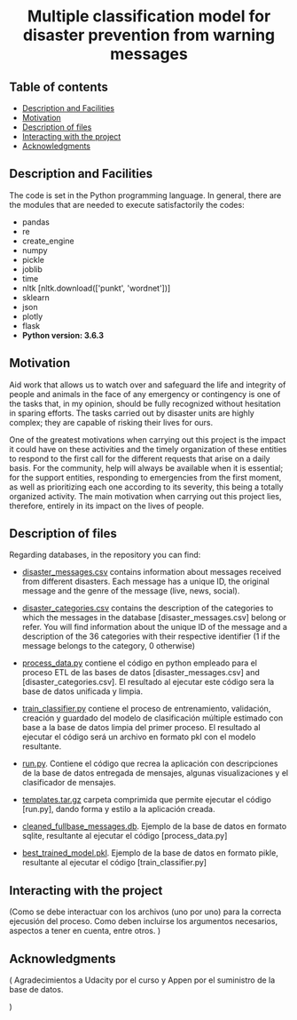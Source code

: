 <h1 align="center"> Multiple classification model for disaster prevention from warning messages </h1>

## Table of contents

- [Description and Facilities](#Desc-inst)
- [Motivation](#Motivation)
- [Description of files](#Desc-files)
- [Interacting with the project](#Interact)
- [Acknowledgments]("#Acknowledgments)


## Description and Facilities
The code is set in the Python programming language.
In general, there are the modules that are needed to execute satisfactorily the codes:

- pandas
- re
- create_engine
- numpy
- pickle
- joblib
- time
- nltk [nltk.download(['punkt', 'wordnet'])]
- sklearn
- json
- plotly
- flask
- **Python version: 3.6.3**



## Motivation
Aid work that allows us to watch over and safeguard the life and integrity of people and animals in the face of any emergency or contingency is one of the tasks that, in my opinion, should be fully recognized without hesitation in sparing efforts. The tasks carried out by disaster units are highly complex; they are capable of risking their lives for ours.

One of the greatest motivations when carrying out this project is the impact it could have on these activities and the timely organization of these entities to respond to the first call for the different requests that arise on a daily basis. For the community, help will always be available when it is essential; for the support entities, responding to emergencies from the first moment, as well as prioritizing each one according to its severity, this being a totally organized activity. The main motivation when carrying out this project lies, therefore, entirely in its impact on the lives of people.


## Description of files
Regarding databases, in the repository you can find:

- [disaster_messages.csv](https://github.com/jdiazbeta/Clasification-Dissaster-Model-Project-/blob/05a9929038a5790d807111d675be7cf64da8a329/disaster_messages.csv) contains information about messages received from different disasters. Each message has a unique ID, the original message and the genre of the message (live, news, social).
  
- [disaster_categories.csv](https://github.com/jdiazbeta/Clasification-Dissaster-Model-Project-/blob/05a9929038a5790d807111d675be7cf64da8a329/disaster_categories.csv) contains the description of the categories to which the messages in the database [disaster_messages.csv] belong or refer. You will find information about the unique ID of the message and a description of the 36 categories with their respective identifier (1 if the message belongs to the category, 0 otherwise)
  
- [process_data.py](https://github.com/jdiazbeta/Clasification-Dissaster-Model-Project-/blob/05a9929038a5790d807111d675be7cf64da8a329/process_data.py) contiene el código en python empleado para el proceso ETL de las bases de datos [disaster_messages.csv] and [disaster_categories.csv]. El resultado al ejecutar este código sera la base de datos unificada y limpia. 
 
- [train_classifier.py](https://github.com/jdiazbeta/Clasification-Dissaster-Model-Project-/blob/05a9929038a5790d807111d675be7cf64da8a329/train_classifier.py) contiene el proceso de entrenamiento, validación, creación y guardado del modelo de clasificación múltiple estimado con base a la base de datos limpia del primer proceso. El resultado al ejecutar el código será un archivo en formato pkl con el modelo resultante.

- [run.py](https://github.com/jdiazbeta/Clasification-Dissaster-Model-Project-/blob/05a9929038a5790d807111d675be7cf64da8a329/run.py). Contiene el código que recrea la aplicación con descripciones de la base de datos entregada de mensajes, algunas visualizaciones y el clasificador de mensajes.

- [templates.tar.gz](https://github.com/jdiazbeta/Clasification-Dissaster-Model-Project-/blob/05a9929038a5790d807111d675be7cf64da8a329/templates.tar.gz) carpeta comprimida que permite ejecutar el código [run.py], dando forma y estilo a la aplicación creada.
  
- [cleaned_fullbase_messages.db](https://github.com/jdiazbeta/Clasification-Dissaster-Model-Project-/blob/05a9929038a5790d807111d675be7cf64da8a329/cleaned_fullbase_messages.db). Ejemplo de la base de datos en formato sqlite, resultante al ejecutar el código [process_data.py]

- [best_trained_model.pkl](https://github.com/jdiazbeta/Clasification-Dissaster-Model-Project-/blob/05a9929038a5790d807111d675be7cf64da8a329/best_trained_model.pkl). Ejemplo de la base de datos en formato pikle, resultante al ejecutar el código [train_classifier.py]


## Interacting with the project
(Como se debe interactuar con los archivos (uno por uno) para la correcta ejecusión del proceso.
Como deben incluirse los argumentos necesarios, aspectos a tener en cuenta, entre otros.
)

## Acknowledgments
( Agradecimientos a Udacity por el curso y Appen por el suministro de la base de datos.


)



